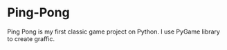 # Ping-Pong
Ping Pong is my first classic game project on Python. I use PyGame library to create graffic.

